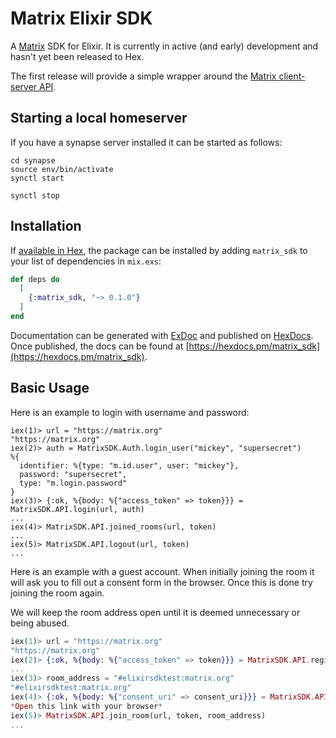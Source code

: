 # Matrix Elixir SDK 

A [Matrix](https://matrix.org/) SDK for Elixir. It is currently in active (and early) development and hasn't yet been released to Hex. 

The first release will provide a simple wrapper around the [Matrix client-server API](https://matrix.org/docs/spec/client_server/r0.6.1). 

## Starting a local homeserver

If you have a synapse server installed it can be started as follows:

```
cd synapse
source env/bin/activate
synctl start

synctl stop 
```

## Installation

If [available in Hex](https://hex.pm/docs/publish), the package can be installed
by adding `matrix_sdk` to your list of dependencies in `mix.exs`:

```elixir
def deps do
  [
    {:matrix_sdk, "~> 0.1.0"}
  ]
end
```

Documentation can be generated with [ExDoc](https://github.com/elixir-lang/ex_doc)
and published on [HexDocs](https://hexdocs.pm). Once published, the docs can
be found at [https://hexdocs.pm/matrix_sdk](https://hexdocs.pm/matrix_sdk).

## Basic Usage

Here is an example to login with username and password:

```elxiir
iex(1)> url = "https://matrix.org"
"https://matrix.org"
iex(2)> auth = MatrixSDK.Auth.login_user("mickey", "supersecret")
%{
  identifier: %{type: "m.id.user", user: "mickey"},
  password: "supersecret",
  type: "m.login.password"
}
iex(3)> {:ok, %{body: %{"access_token" => token}}} = MatrixSDK.API.login(url, auth)
...
iex(4)> MatrixSDK.API.joined_rooms(url, token)
...
iex(5)> MatrixSDK.API.logout(url, token)
...
```

Here is an example with a guest account. When initially joining the room it will
ask you to fill out a consent form in the browser. Once this is done try joining
the room again.

We will keep the room address open until it is deemed unnecessary or being abused.

```elixir
iex(1)> url = "https://matrix.org"
"https://matrix.org"
iex(2)> {:ok, %{body: %{"access_token" => token}}} = MatrixSDK.API.register_guest(url)
...
iex(3)> room_address = "#elixirsdktest:matrix.org"
"#elixirsdktest:matrix.org"
iex(4)> {:ok, %{body: %{"consent_uri" => consent_uri}}} = MatrixSDK.API.join_room(url, token, room_address)
*Open this link with your browser*
iex(5)> MatrixSDK.API.join_room(url, token, room_address)
...
```
